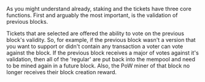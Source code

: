 As you might understand already, staking and the tickets have three core functions. First and arguably the most important, is the validation of previous blocks.

Tickets that are selected are offered the ability to vote on the previous block's validity.  So, for example, if the previous block wasn't a version that you want to support or didn't contain any transaction a voter can vote against the block.  If the previous block receives a major of votes against it's validation, then all of the 'regular' are put back into the mempool and need to be mined again in a future block.  Also, the PoW miner of that block no longer receives their block creation reward.  
